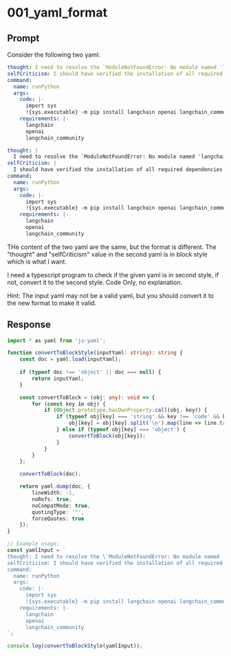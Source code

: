 # 001_yaml_format

## Prompt

Consider the following two yaml:

```yaml
thought: I need to resolve the `ModuleNotFoundError: No module named 'langchain_community'` error by ensuring that all necessary dependencies are correctly installed.
selfCriticism: I should have verified the installation of all required dependencies before running the code.
command:
  name: runPython
  args:
    code: |-
      import sys
      !{sys.executable} -m pip install langchain openai langchain_community
    requirements: |-
      langchain
      openai
      langchain_community
```

```yaml
thought: |
  I need to resolve the `ModuleNotFoundError: No module named 'langchain_community'` error by ensuring that all necessary dependencies are correctly installed.
selfCriticism: |
  I should have verified the installation of all required dependencies before running the code.
command:
  name: runPython
  args:
    code: |-
      import sys
      !{sys.executable} -m pip install langchain openai langchain_community
    requirements: |-
      langchain
      openai
      langchain_community
```

THe content of the two yaml are the same, but the format is different. The "thought" and "selfCriticism" value in the second yaml is in block style which is what I want. 

I need a typescript program to check if the given yaml is in second style, if not, convert it to the second style. Code Only, no explanation.

Hint: The input yaml may not be a valid yaml, but you should convert it to the new format to make it valid.

## Response

```typescript
import * as yaml from 'js-yaml';

function convertToBlockStyle(inputYaml: string): string {
    const doc = yaml.load(inputYaml);
    
    if (typeof doc !== 'object' || doc === null) {
        return inputYaml;
    }

    const convertToBlock = (obj: any): void => {
        for (const key in obj) {
            if (Object.prototype.hasOwnProperty.call(obj, key)) {
                if (typeof obj[key] === 'string' && key !== 'code' && key !== 'requirements') {
                    obj[key] = obj[key].split('\n').map(line => line.trim()).join('\n');
                } else if (typeof obj[key] === 'object') {
                    convertToBlock(obj[key]);
                }
            }
        }
    };

    convertToBlock(doc);

    return yaml.dump(doc, {
        lineWidth: -1,
        noRefs: true,
        noCompatMode: true,
        quotingType: '"',
        forceQuotes: true
    });
}

// Example usage:
const yamlInput = `
thought: I need to resolve the \`ModuleNotFoundError: No module named 'langchain_community'\` error by ensuring that all necessary dependencies are correctly installed.
selfCriticism: I should have verified the installation of all required dependencies before running the code.
command:
  name: runPython
  args:
    code: |-
      import sys
      !{sys.executable} -m pip install langchain openai langchain_community
    requirements: |-
      langchain
      openai
      langchain_community
`;

console.log(convertToBlockStyle(yamlInput));
```

